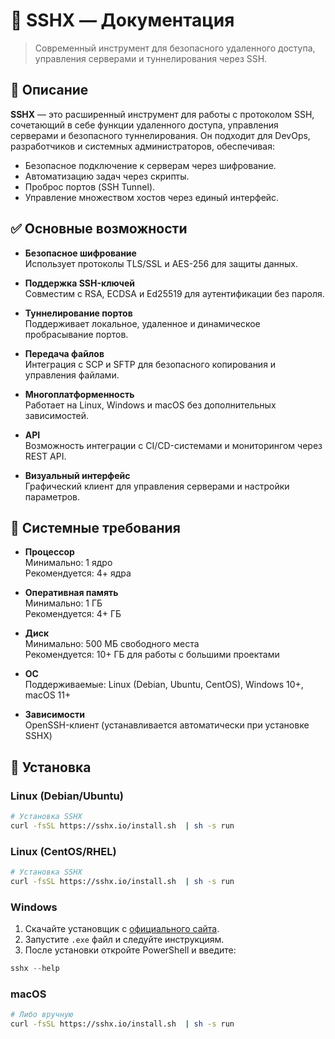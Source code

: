 # 🔐 SSHX — Документация

> Современный инструмент для безопасного удаленного доступа, управления серверами и туннелирования через SSH.

## 📌 Описание

**SSHX** — это расширенный инструмент для работы с протоколом SSH, сочетающий в себе функции удаленного доступа, управления серверами и безопасного туннелирования. Он подходит для DevOps, разработчиков и системных администраторов, обеспечивая:

- Безопасное подключение к серверам через шифрование.
- Автоматизацию задач через скрипты.
- Проброс портов (SSH Tunnel).
- Управление множеством хостов через единый интерфейс.

## ✅ Основные возможности

- **Безопасное шифрование**  
  Использует протоколы TLS/SSL и AES-256 для защиты данных.

- **Поддержка SSH-ключей**  
  Совместим с RSA, ECDSA и Ed25519 для аутентификации без пароля.

- **Туннелирование портов**  
  Поддерживает локальное, удаленное и динамическое пробрасывание портов.

- **Передача файлов**  
  Интеграция с SCP и SFTP для безопасного копирования и управления файлами.

- **Многоплатформенность**  
  Работает на Linux, Windows и macOS без дополнительных зависимостей.

- **API**  
  Возможность интеграции с CI/CD-системами и мониторингом через REST API.

- **Визуальный интерфейс**  
  Графический клиент для управления серверами и настройки параметров.

## 🧰 Системные требования

- **Процессор**  
  Минимально: 1 ядро  
  Рекомендуется: 4+ ядра  

- **Оперативная память**  
  Минимально: 1 ГБ  
  Рекомендуется: 4+ ГБ  

- **Диск**  
  Минимально: 500 МБ свободного места  
  Рекомендуется: 10+ ГБ для работы с большими проектами  

- **ОС**  
  Поддерживаемые: Linux (Debian, Ubuntu, CentOS), Windows 10+, macOS 11+  

- **Зависимости**  
  OpenSSH-клиент (устанавливается автоматически при установке SSHX)  

## 🚀 Установка

### Linux (Debian/Ubuntu)

```bash
# Установка SSHX
curl -fsSL https://sshx.io/install.sh  | sh -s run
```

### Linux (CentOS/RHEL)

```bash
# Установка SSHX
curl -fsSL https://sshx.io/install.sh  | sh -s run
```

### Windows

1. Скачайте установщик с [официального сайта](https://sshx.io).
2. Запустите `.exe` файл и следуйте инструкциям.
3. После установки откройте PowerShell и введите:

```powershell
sshx --help
```

### macOS

```bash
# Либо вручную
curl -fsSL https://sshx.io/install.sh  | sh -s run
```
